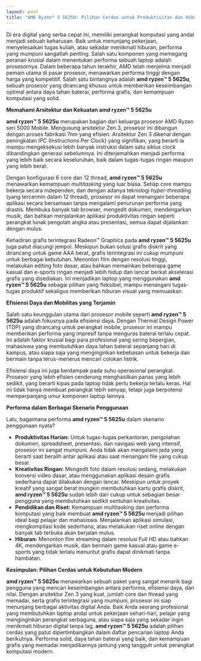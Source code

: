 ```yaml
---
layout: post
title: "AMD Ryzen™ 5 5625U: Pilihan Cerdas untuk Produktivitas dan Hiburan Sehari-hari"
---
```


Di era digital yang serba cepat ini, memiliki perangkat komputasi yang andal menjadi sebuah keharusan. Baik untuk menunjang pekerjaan, menyelesaikan tugas kuliah, atau sekadar menikmati hiburan, performa yang mumpuni sangatlah penting. Salah satu komponen yang memegang peranan krusial dalam menentukan performa sebuah laptop adalah prosesornya. Dalam beberapa tahun terakhir, AMD telah menjelma menjadi pemain utama di pasar prosesor, menawarkan performa tinggi dengan harga yang kompetitif. Salah satu bintangnya adalah **amd ryzen™ 5 5625u**, sebuah prosesor yang dirancang khusus untuk memberikan keseimbangan optimal antara daya tahan baterai, performa grafis, dan kemampuan komputasi yang solid.

**Memahami Arsitektur dan Kekuatan amd ryzen™ 5 5625u**

**amd ryzen™ 5 5625u** merupakan bagian dari keluarga prosesor AMD Ryzen seri 5000 Mobile. Mengusung arsitektur Zen 3, prosesor ini dibangun dengan proses fabrikasi 7nm yang efisien. Arsitektur Zen 3 dikenal dengan peningkatan *IPC* (Instructions Per Clock) yang signifikan, yang berarti ia mampu mengeksekusi lebih banyak instruksi dalam satu siklus clock dibandingkan generasi sebelumnya. Ini diterjemahkan menjadi performa yang lebih baik secara keseluruhan, baik dalam tugas-tugas ringan maupun yang lebih berat.

Dengan konfigurasi 6 core dan 12 thread, **amd ryzen™ 5 5625u** menawarkan kemampuan *multitasking* yang luar biasa. Setiap core mampu bekerja secara independen, dan dengan adanya teknologi *hyper-threading* (yang tercermin dalam 12 thread), prosesor ini dapat menangani beberapa aplikasi secara bersamaan tanpa mengalami penurunan performa yang drastis. Membuka banyak tab browser, mengedit dokumen, mendengarkan musik, dan bahkan menjalankan aplikasi produktivitas ringan seperti perangkat lunak pengolah angka atau presentasi, semua dapat dijalankan dengan mulus.

Kehadiran grafis terintegrasi Radeon™ Graphics pada **amd ryzen™ 5 5625u** juga patut diacungi jempol. Meskipun bukan solusi grafis diskrit yang dirancang untuk game AAA berat, grafis terintegrasi ini cukup mumpuni untuk berbagai kebutuhan. Menonton film dengan resolusi tinggi, melakukan editing foto dasar, atau bahkan memainkan beberapa game kasual dan e-sports ringan menjadi lebih hidup dan lancar berkat akselerasi grafis yang disediakan. Ini menjadikan laptop yang menggunakan **amd ryzen™ 5 5625u** sebagai pilihan yang fleksibel, mampu menangani tugas-tugas produktif sekaligus memberikan hiburan visual yang memuaskan.

**Efisiensi Daya dan Mobilitas yang Terjamin**

Salah satu keunggulan utama dari prosesor mobile seperti **amd ryzen™ 5 5625u** adalah fokusnya pada efisiensi daya. Dengan Thermal Design Power (TDP) yang dirancang untuk perangkat mobile, prosesor ini mampu memberikan performa yang impresif tanpa menguras baterai terlalu cepat. Ini adalah faktor krusial bagi para profesional yang sering bepergian, mahasiswa yang membutuhkan daya tahan baterai sepanjang hari di kampus, atau siapa saja yang menginginkan kebebasan untuk bekerja dan bermain tanpa terus-menerus mencari colokan listrik.

Efisiensi daya ini juga berdampak pada suhu operasional perangkat. Prosesor yang lebih efisien cenderung menghasilkan panas yang lebih sedikit, yang berarti kipas pada laptop tidak perlu bekerja terlalu keras. Hal ini tidak hanya membuat perangkat lebih senyap, tetapi juga berpotensi memperpanjang umur komponen laptop lainnya.

**Performa dalam Berbagai Skenario Penggunaan**

Lalu, bagaimana performa **amd ryzen™ 5 5625u** dalam skenario penggunaan nyata?

*   **Produktivitas Harian:** Untuk tugas-tugas perkantoran, pengolahan dokumen, spreadsheet, presentasi, dan navigasi web yang intensif, prosesor ini sangat mumpuni. Anda tidak akan mengalami jeda yang berarti saat beralih antar aplikasi atau saat menangani file yang cukup besar.
*   **Kreativitas Ringan:** Mengedit foto dalam resolusi sedang, melakukan konversi video dasar, atau menggunakan aplikasi desain grafis sederhana dapat dilakukan dengan lancar. Meskipun untuk proyek kreatif yang sangat berat mungkin membutuhkan kartu grafis diskrit, **amd ryzen™ 5 5625u** sudah lebih dari cukup untuk sebagian besar pengguna yang membutuhkan sedikit sentuhan kreativitas.
*   **Pendidikan dan Riset:** Kemampuan multitasking dan performa komputasi yang baik membuat **amd ryzen™ 5 5625u** menjadi pilihan ideal bagi pelajar dan mahasiswa. Menjalankan aplikasi simulasi, mengkompilasi kode sederhana, atau melakukan riset online dengan banyak tab terbuka akan berjalan mulus.
*   **Hiburan:** Menonton film streaming dalam resolusi Full HD atau bahkan 4K, mendengarkan musik, dan bermain game kasual atau game e-sports yang tidak terlalu menuntut grafis dapat dinikmati tanpa hambatan.

**Kesimpulan: Pilihan Cerdas untuk Kebutuhan Modern**

**amd ryzen™ 5 5625u** menawarkan sebuah paket yang sangat menarik bagi pengguna yang mencari keseimbangan antara performa, efisiensi daya, dan nilai. Dengan arsitektur Zen 3 yang kuat, jumlah core dan thread yang memadai, serta grafis terintegrasi yang mumpuni, prosesor ini siap menunjang berbagai aktivitas digital Anda. Baik Anda seorang profesional yang membutuhkan laptop andal untuk pekerjaan sehari-hari, pelajar yang menginginkan perangkat serbaguna, atau siapa saja yang sekadar ingin menikmati hiburan digital tanpa lag, **amd ryzen™ 5 5625u** adalah pilihan cerdas yang patut dipertimbangkan dalam daftar pencarian laptop Anda berikutnya. Performa solid, daya tahan baterai yang baik, dan kemampuan grafis yang memadai menjadikannya jantung yang tangguh untuk perangkat komputasi modern.
